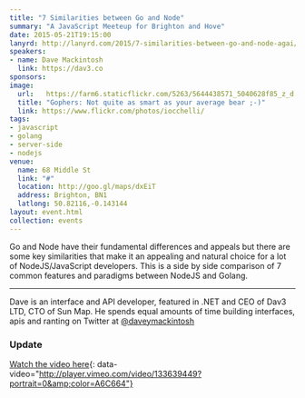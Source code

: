 ```yaml
---
title: "7 Similarities between Go and Node"
summary: "A JavaScript Meeteup for Brighton and Hove"
date: 2015-05-21T19:15:00
lanyrd: http://lanyrd.com/2015/7-similarities-between-go-and-node-agai/
speakers:
- name: Dave Mackintosh
  link: https://dav3.co
sponsors:
image:
  url:   https://farm6.staticflickr.com/5263/5644438571_5040628f85_z_d.jpg
  title: "Gophers: Not quite as smart as your average bear ;-)"
  link: https://www.flickr.com/photos/iocchelli/
tags:
- javascript
- golang
- server-side
- nodejs
venue:
  name: 68 Middle St
  link: "#"
  location: http://goo.gl/maps/dxEiT
  address: Brighton, BN1
  latlong: 50.82116,-0.143144
layout: event.html
collection: events
---
```

Go and Node have their fundamental differences and appeals but there are some key similarities that make it an appealing and natural choice for a lot of NodeJS/JavaScript developers. This is a side by side comparison of 7 common features and paradigms between NodeJS and Golang.

***
Dave is an interface and API developer, featured in .NET and CEO of Dav3 LTD, CTO of Sun Map. He spends equal amounts of time building interfaces, apis and ranting on Twitter at [@daveymackintosh](http://twitter.com/daveymackintosh)

### Update

[Watch the video here](https://vimeo.com/133639449){: data-video="http://player.vimeo.com/video/133639449?portrait=0&amp;color=A6C664"}
